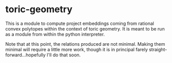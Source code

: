 toric-geometry
==============

This is a module to compute project embeddings coming from rational convex
polytopes within the context of toric geometry. It is meant to be run as a
module from within the python interpreter.

Note that at this point, the relations produced are not minimal. Making them
minimal will require a little more work, though it is in principal farely
straight-forward...hopefully I'll do that soon.
